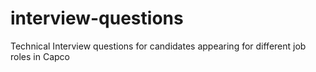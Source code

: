 # interview-questions
Technical Interview questions for candidates appearing for different job roles in Capco
